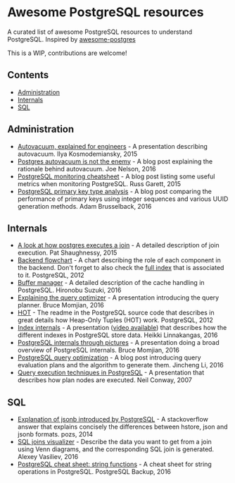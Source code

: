 # Awesome PostgreSQL resources
A curated list of awesome PostgreSQL resources to understand PostgreSQL. Inspired by [awesome-postgres](https://github.com/dhamaniasad/awesome-postgres)

This is a WIP, contributions are welcome!

## Contents
* [Administration](#administration)
* [Internals](#internals)
* [SQL](#sql)

## Administration
* [Autovacuum, explained for engineers](http://blog.postgresql-consulting.com/2015/10/autovacuum-explained-for-engineers-new.html) - A presentation describing autovacuum. Ilya Kosmodemiansky, 2015
* [Postgres autovacuum is not the enemy](https://www.citusdata.com/blog/2016/11/04/autovacuum-not-the-enemy/) - A blog post explaining the rationale behind autovacuum. Joe Nelson, 2016
* [PostgreSQL monitoring cheatsheet](https://russ.garrett.co.uk/2015/10/02/postgres-monitoring-cheatsheet/) - A blog post listing some useful metrics when monitoring PostgreSQL. Russ Garett, 2015
* [PostgreSQL primary key type analysis](http://gosimple.me/postgresql-primary-key-type-analysis/) - A blog post comparing the performance of primary keys using integer sequences and various UUID generation methods. Adam Brusselback, 2016

## Internals
* [A look at how postgres executes a join](http://patshaughnessy.net/2015/11/24/a-look-at-how-postgres-executes-a-tiny-join) - A detailed description of join execution. Pat Shaughnessy, 2015
* [Backend flowchart](https://www.postgresql.org/developer/backend/) - A chart describing the role of each component in the backend. Don't forget to also check the [full index](https://wiki.postgresql.org/wiki/Backend_flowchart#parser) that is associated to it. PostgreSQL, 2012
* [Buffer manager](http://www.interdb.jp/pg/pgsql08.html) - A detailed description of the cache handling in PostgreSQL. Hironobu Suzuki, 2016
* [Explaining the query optimizer](http://momjian.us/main/writings/pgsql/optimizer.pdf) - A presentation introducing the query planner. Bruce Momjian, 2016
* [HOT](https://git.postgresql.org/gitweb/?p=postgresql.git;a=blob;f=src/backend/access/heap/README.HOT;hb=HEAD) - The readme in the PostgreSQL source code that describes in great details how Heap-Only Tuples (HOT) work. PostgreSQL, 2012
* [Index internals](https://www.pgcon.org/2016/schedule/attachments/434_Index-internals-PGCon2016.pdf) - A presentation ([video available](https://www.youtube.com/watch?v=W6B8-srOsrs)) that describes how the different indexes in PostgreSQL store data. Heikki Linnakangas, 2016
* [PostgreSQL internals through pictures](https://momjian.us/main/writings/pgsql/internalpics.pdf) - A presentation doing a broad overview of PostgreSQL internals. Bruce Momjian, 2016
* [PostgreSQL query optimization](http://jinchengli.me/post/postgres-query-opt/) - A blog post introducing query evaluation plans and the algorithm to generate them. Jincheng Li, 2016
* [Query execution techniques in PostgreSQL](http://www.neilconway.org/talks/executor.pdf) - A presentation that describes how plan nodes are executed. Neil Conway, 2007

## SQL
* [Explanation of jsonb introduced by PostgreSQL](http://stackoverflow.com/a/22910602/2451259) - A stackoverflow answer that explains concisely the differences between hstore, json and jsonb formats. pozs, 2014
* [SQL joins visualizer](http://sql-joins.leopard.in.ua/) - Describe the data you want to get from a join using Venn diagrams, and the corresponding SQL join is generated. Alexey Vasiliev, 2016
* [PostgreSQL cheat sheet: string functions](http://postgresql-backup.com/postgresql-blog/wp-content/uploads/2016/06/PostgreSQL-Cheat-Sheet_-String-Functions.pdf) - A cheat sheet for string operations in PostgreSQL. PostgreSQL Backup, 2016
